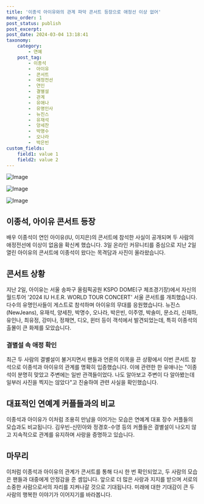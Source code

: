 ```yaml
---
title: '이종석 아이유와의 관계 파악 콘서트 등장으로 애정선 이상 없어'
menu_order: 1
post_status: publish
post_excerpt: 
post_date: 2024-03-04 13:18:41
taxonomy:
    category:
        - 연예
    post_tag:
        - 이종석
        -  아이유
        -  콘서트
        -  애정전선
        -  연인
        -  결별설
        -  관계
        -  유애나
        -  유명인사
        -  뉴진스
        -  유재석
        -  양세찬
        -  박명수
        -  오나라
        -  박은빈
custom_fields:
    field1: value 1
    field2: value 2
---
```


![Image](https://ssl.pstatic.net/mimgnews/image/311/2024/03/03/0001698120_001_20240303221101334.jpg?type=w540)

![Image](https://mimgnews.pstatic.net/image/311/2024/03/03/0001698120_002_20240303221101386.jpg?type=w540)

![Image](https://ssl.pstatic.net/mimgnews/image/311/2024/03/03/0001698120_003_20240303221101430.jpg?type=w540)

## 이종석, 아이유 콘서트 등장
배우 이종석이 연인 아이유(IU, 이지은)의 콘서트에 참석한 사실이 공개되며 두 사람의 애정전선에 이상이 없음을 확신케 했습니다. 3일 온라인 커뮤니티를 중심으로 지난 2일 열린 아이유의 콘서트에 이종석이 왔다는 목격담과 사진이 올라왔습니다. 
## 콘서트 상황
지난 2일, 아이유는 서울 송파구 올림픽공원 KSPO DOME(구 체조경기장)에서 자신의 월드투어 '2024 IU H.E.R. WORLD TOUR CONCERT' 서울 콘서트를 개최했습니다. 다수의 유명인사들이 게스트로 참석하며 아이유의 무대를 응원했습니다. 뉴진스(NewJeans), 유재석, 양세찬, 박명수, 오나라, 박은빈, 이주영, 박솔미, 문소리, 신재하, 유인나, 최유정, 강미나, 정채연, 디오, 윈터 등이 객석에서 발견되었는데, 특히 이종석의 출몰이 큰 화제를 모았습니다.
### 결별설 속 애정 확인
최근 두 사람의 결별설이 불거지면서 팬들과 언론의 이목을 끈 상황에서 이번 콘서트 참석으로 이종석과 아이유의 관계를 명확히 입증했습니다. 이에 관련한 한 유애나는 "이종석이 분명히 맞았고 주변에는 일반 관객들이었다. 나도 알아보고 주변이 다 알아봤는데 일부러 사진을 찍지는 않았다"고 진술하여 관련 사실을 확인했습니다.
## 대표적인 연예계 커플들과의 비교
이종석과 아이유가 이처럼 조용히 만남을 이어가는 모습은 연예계 대표 장수 커플들의 모습과도 비교됩니다. 김우빈-신민아와 정경호-수영 등의 커플들은 결별설이 나오지 않고 지속적으로 관계를 유지하며 사랑을 증명하고 있습니다.
## 마무리
이처럼 이종석과 아이유의 관계가 콘서트를 통해 다시 한 번 확인되었고, 두 사람의 모습은 팬들과 대중에게 안정감을 준 셈입니다. 앞으로 더 많은 사랑과 지지를 받으며 서로의 소중한 사람으로서의 자리를 지켜나갈 것으로 기대됩니다. 미래에 대한 기대감이 큰 두 사람의 행복한 이야기가 이어지기를 바라봅니다.
